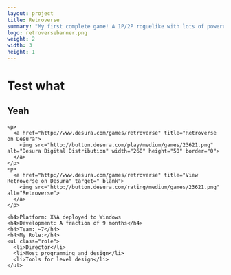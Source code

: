 ```yaml
---
layout: project
title: Retroverse
summary: "My first complete game! A 1P/2P roguelike with lots of powerups and levels.<br />Made at the UVA SGD with a team of 7ish."
logo: retroversebanner.png
weight: 2
width: 3
height: 1
---
```


# Test what
## Yeah

    <p>
      <a href="http://www.desura.com/games/retroverse" title="Retroverse on Desura">
        <img src="http://button.desura.com/play/medium/games/23621.png" alt="Desura Digital Distribution" width="260" height="50" border="0">
      </a>
    </p>
    <p>
      <a href="http://www.desura.com/games/retroverse" title="View Retroverse on Desura" target="_blank">
        <img src="http://button.desura.com/rating/medium/games/23621.png" alt="Retroverse">
      </a>
    </p>
    
    <h4>Platform: XNA deployed to Windows
    <h4>Development: A fraction of 9 months</h4>
    <h4>Team: ~7</h4>
    <h4>My Role:</h4>
    <ul class="role">
      <li>Director</li>
      <li>Most programming and design</li>
      <li>Tools for level design</li>
    </ul>